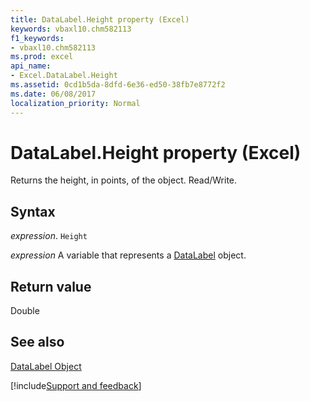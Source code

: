 ```yaml
---
title: DataLabel.Height property (Excel)
keywords: vbaxl10.chm582113
f1_keywords:
- vbaxl10.chm582113
ms.prod: excel
api_name:
- Excel.DataLabel.Height
ms.assetid: 0cd1b5da-8dfd-6e36-ed50-38fb7e8772f2
ms.date: 06/08/2017
localization_priority: Normal
---
```



# DataLabel.Height property (Excel)

Returns the height, in points, of the object. Read/Write.


## Syntax

_expression_. `Height`

_expression_ A variable that represents a [DataLabel](Excel.DataLabel-graph-property.md) object.


## Return value

Double


## See also


[DataLabel Object](Excel.DataLabel(object).md)

[!include[Support and feedback](~/includes/feedback-boilerplate.md)]